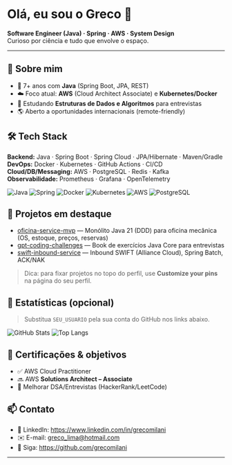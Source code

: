 # Olá, eu sou o Greco 👋

**Software Engineer (Java) · Spring · AWS · System Design**  
Curioso por ciência e tudo que envolve o espaço.

---

## 🚀 Sobre mim
- 🧰 7+ anos com **Java** (Spring Boot, JPA, REST)
- ☁️ Foco atual: **AWS** (Cloud Architect Associate) e **Kubernetes/Docker**
- 🧠 Estudando **Estruturas de Dados e Algoritmos** para entrevistas
- 🌎 Aberto a oportunidades internacionais (remote-friendly)

## 🛠️ Tech Stack
**Backend:** Java · Spring Boot · Spring Cloud · JPA/Hibernate · Maven/Gradle  
**DevOps:** Docker · Kubernetes · GitHub Actions · CI/CD  
**Cloud/DB/Messaging:** AWS · PostgreSQL · Redis · Kafka  
**Observabilidade:** Prometheus · Grafana · OpenTelemetry

<p>
  <img alt="Java" src="https://img.shields.io/badge/Java-ED8B00?logo=openjdk&logoColor=white" />
  <img alt="Spring" src="https://img.shields.io/badge/Spring-6DB33F?logo=spring&logoColor=white" />
  <img alt="Docker" src="https://img.shields.io/badge/Docker-2496ED?logo=docker&logoColor=white" />
  <img alt="Kubernetes" src="https://img.shields.io/badge/Kubernetes-326CE5?logo=kubernetes&logoColor=white" />
  <img alt="AWS" src="https://img.shields.io/badge/AWS-232F3E?logo=amazon-aws&logoColor=white" />
  <img alt="PostgreSQL" src="https://img.shields.io/badge/PostgreSQL-4169E1?logo=postgresql&logoColor=white" />
</p>

## 📌 Projetos em destaque
- [oficina-service-mvp](https://github.com/SEU_USUARIO/oficina-service-mvp) — Monólito Java 21 (DDD) para oficina mecânica (OS, estoque, preços, reservas)
- [gpt-coding-challenges](https://github.com/SEU_USUARIO/gpt-coding-challenges) — Book de exercícios Java Core para entrevistas
- [swift-inbound-service](https://github.com/SEU_USUARIO/swift-inbound-service) — Inbound SWIFT (Alliance Cloud), Spring Batch, ACK/NAK

> Dica: para fixar projetos no topo do perfil, use **Customize your pins** na página do seu perfil.

## 🧪 Estatísticas (opcional)
> Substitua `SEU_USUARIO` pela sua conta do GitHub nos links abaixo.

![GitHub Stats](https://github-readme-stats.vercel.app/api?username=grecomilani&show_icons=true&hide_title=true)
![Top Langs](https://github-readme-stats.vercel.app/api/top-langs/?username=grecomilani&layout=compact&size_weight=0.5&count_weight=0.5&langs_count=10&hide=css,html)

## 🎯 Certificações & objetivos
- ✅ AWS Cloud Practitioner
- 🔜 AWS **Solutions Architect – Associate**
- 🎯 Melhorar DSA/Entrevistas (HackerRank/LeetCode)

## 📫 Contato
- 💼 LinkedIn: https://www.linkedin.com/in/grecomilani
- ✉️ E-mail: greco_lima@hotmail.com
- 🐙 Siga: https://github.com/grecomilani

---
